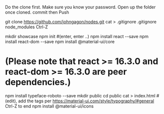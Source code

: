 Do the clone first. Make sure you know your password.
Open up the folder once cloned. commit then Push

git clone https://github.com/johngagon/nodes.git
cat > .gitignore
.gitignore
node_modules
Ctrl-Z

mkdir showcase
npm init
#(enter, enter ..)
npm install react --save
npm install react-dom --save
npm install @material-ui/core

# (Please note that react >= 16.3.0 and react-dom >= 16.3.0 are peer dependencies.)

npm install typeface-roboto --save
mkdir public
cd public
cat > index.html
#(edit), add the <link> tags per https://material-ui.com/style/typography/#general Ctrl-Z to end
npm install @material-ui/icons

